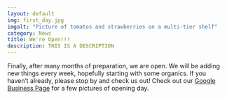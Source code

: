 ```yaml
---
layout: default
img: first_day.jpg
imgalt: "Picture of tomatos and strawberries on a multi-tier shelf"
category: News
title: We're Open!!!
description: THIS IS A DESCRIPTION
---
```

<p>Finally, after many months of preparation, we are open. We will be adding new things every week, hopefully starting with some organics.  If you haven’t already, please stop by and check us out! Check out our <a href="https://plus.google.com/photos/103444307856223802447/albums/6218236462844361201?gmbpt=true&hl=en">Google Business Page</a> for a few pictures of opening day. </p>
